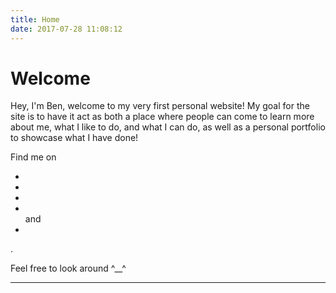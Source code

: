 ```yaml
---
title: Home
date: 2017-07-28 11:08:12
---
```


# Welcome

Hey, I'm Ben, welcome to my very first personal website! My goal for the site is to have it act as both a place where people can come to learn more about me, what I like to do, and what I can do, as well as a personal portfolio to showcase what I have done!

<p style="display: inline">Find me on </p><ul id="sociallinks">
        <li><a class="icon" target="_blank" href="https://github.com/hello-bean" title="github"><i class="fa fa-github"></i></a></li> <li><a class="icon" target="_blank" href="https://instagram.com/_helloben" title="github"><i class="fa fa-instagram"></i></a></li> <li><a class="icon" target="_blank" href="https://twitter.com/_helloben" title="twitter"><i class="fa fa-twitter"></i></a></li> <li><a class="icon" target="_blank" href="https://www.facebook.com/ben.bailey.5895" title="facebook"><i class="fa fa-facebook"></i></a></li> and <li><a class="icon" target="_blank" href="https://www.linkedin.com/in/ben-bailey-823407137/" title="linkedin"><i class="fa fa-linkedin"></i></a></li></ul>.
    
  <p></p>

Feel free to look around ^__^

----------